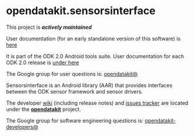 # opendatakit.sensorsinterface

This project is __*actively maintained*__

User documentation (for an early standalone version of this software) is [here](https://opendatakit.org/use/sensors/)

It is part of the ODK 2.0 Android tools suite. User documentation for each ODK 2.0 release is [under here](https://opendatakit.org/use/2_0_tools/)

The Google group for user questions is: [opendatakit@](https://groups.google.com/forum/#!forum/opendatakit)

Sensorsinterface is an Android library (AAR) that provides interfaces between the ODK sensor framework and sensor drivers.

The developer [wiki](https://github.com/opendatakit/opendatakit/wiki) (including release notes) and
[issues tracker](https://github.com/opendatakit/opendatakit/issues) are located under
the [**opendatakit**](https://github.com/opendatakit/opendatakit) project.

The Google group for software engineering questions is: [opendatakit-developers@](https://groups.google.com/forum/#!forum/opendatakit-developers)

